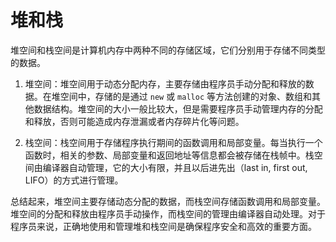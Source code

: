 # 堆和栈
堆空间和栈空间是计算机内存中两种不同的存储区域，它们分别用于存储不同类型的数据。

1. 堆空间：堆空间用于动态分配内存，主要存储由程序员手动分配和释放的数据。在堆空间中，存储的是通过 `new` 或 `malloc` 等方法创建的对象、数组和其他数据结构。堆空间的大小一般比较大，但是需要程序员手动管理内存的分配和释放，否则可能造成内存泄漏或者内存碎片化等问题。

2. 栈空间：栈空间用于存储程序执行期间的函数调用和局部变量。每当执行一个函数时，相关的参数、局部变量和返回地址等信息都会被存储在栈帧中。栈空间由编译器自动管理，它的大小有限，并且以后进先出（last in, first out, LIFO）的方式进行管理。

总结起来，堆空间主要存储动态分配的数据，而栈空间存储函数调用和局部变量。堆空间的分配和释放由程序员手动操作，而栈空间的管理由编译器自动处理。对于程序员来说，正确地使用和管理堆和栈空间是确保程序安全和高效的重要方面。